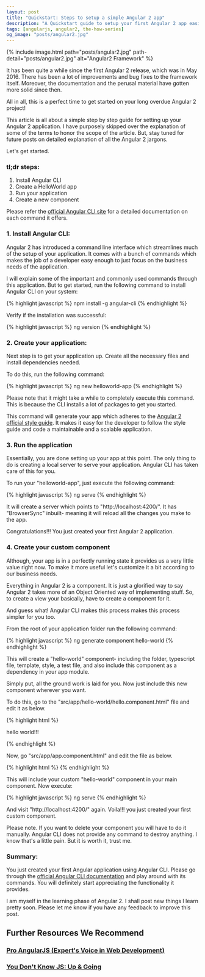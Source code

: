 ```yaml
---
layout: post
title: "Quickstart: Steps to setup a simple Angular 2 app"
description: "A Quickstart guide to setup your first Angular 2 app easily. How to use AngularCLI to Setup Angular 2 application."
tags: [angularjs, angular2, the-how-series]
og_image: "posts/angular2.jpg"
---
```


{% include image.html path="posts/angular2.jpg" path-detail="posts/angular2.jpg" alt="Angular2 Framework" %}

It has been quite a while since the first Angular 2 release, which was in May 2016. There has been a lot of improvements and bug fixes to the framework itself. Moreover, the documentation and the perusal material have gotten more solid since then.

All in all, this is a perfect time to get started on your long overdue Angular 2 project!

This article is all about a simple step by step guide for setting up your Angular 2 application. I have purposely skipped over the explanation of some of the terms to honor the scope of the article. But, stay tuned for future posts on detailed explanation of all the Angular 2 jargons.

Let's get started.

### tl;dr steps:
1. Install Angular CLI
2. Create a HelloWorld app
3. Run your application
4. Create a new component


Please refer the [official Angular CLI site](https://cli.angular.io/) for a detailed documentation on each command it offers.


### 1. Install Angular CLI:
Angular 2 has introduced a command line interface which streamlines much of the setup of your application. It comes with a bunch of commands which makes the job of a developer easy enough to just focus on the business needs of the application.

I will explain some of the important and commonly used commands through this application. But to get started, run the following command to install Angular CLI on your system:

{% highlight javascript %}
npm install -g angular-cli
{% endhighlight %}

Verify if the installation was successful:

{% highlight javascript %}
ng version
{% endhighlight %}

### 2. Create your application:
Next step is to get your application up. Create all the necessary files and install dependencies needed. 

To do this, run the following command:

{% highlight javascript %}
ng new helloworld-app
{% endhighlight %}

Please note that it might take a while to completely execute this command. This is because the CLI installs a lot of packages to get you started.

This command will generate your app which adheres to the [Angular 2 official style guide](https://angular.io/styleguide). It makes it easy for the developer to follow the style guide and code a maintainable and a scalable application.


### 3. Run the application
Essentially, you are done setting up your app at this point. The only thing to do is creating a local server to serve your application. Angular CLI has taken care of this for you.

To run your "helloworld-app", just execute the following command:

{% highlight javascript %}
ng serve
{% endhighlight %}

It will create a server which points to "http://localhost:4200/". It has "BrowserSync" inbuilt- meaning it will reload all the changes you make to the app.

Congratulations!!! You just created your first Angular 2 application.


### 4. Create your custom component
Although, your app is in a perfectly running state it provides us a very little value right now. To make it more useful let's customize it a bit according to our business needs.

Everything in Angular 2 is a component. It is just a glorified way to say Angular 2 takes more of an Object Oriented way of implementing stuff. So, to create a view your basically, have to create a component for it.

And guess what! Angular CLI makes this process makes this process simpler for you too.

From the root of your application folder run the following command:

{% highlight javascript %}
ng generate component hello-world
{% endhighlight %}

This will create a "hello-world" component- including the folder, typescript file, template, style, a test file, and also include this component as a dependency in your app module.

Simply put, all the ground work is laid for you. Now just include this new component wherever you want.

To do this, go to the "src/app/hello-world/hello.component.html" file and edit it as below.

{% highlight html %}
<p>
  hello world!!!
</p>
{% endhighlight %}

Now, go "src/app/app.component.html" and edit the file as below.

{% highlight html %}
<app-hello></app-hello>
{% endhighlight %}

This will include your custom "hello-world" component in your main component. Now execute:

{% highlight javascript %}
ng serve
{% endhighlight %}

And visit "http://localhost:4200/" again. Voila!!! you just created your first custom component.

Please note. If you want to delete your component you will have to do it manually. Angular CLI does not provide any command to destroy anything. I know that's a little pain. But it is worth it, trust me.



### Summary:
You just created your first Angular application using Angular CLI. Please go through the [official Angular CLI documentation](https://cli.angular.io/) and play around with its commands. You will definitely start appreciating the functionality it provides.

I am myself in the learning phase of Angular 2. I shall post new things I learn pretty soon. Please let me know if you have any feedback to improve this post.


## Further Resources We Recommend

### [Pro AngularJS (Expert's Voice in Web Development)](https://amzn.to/36F6N8v)
### [You Don't Know JS: Up & Going](https://amzn.to/2u8YuVt)